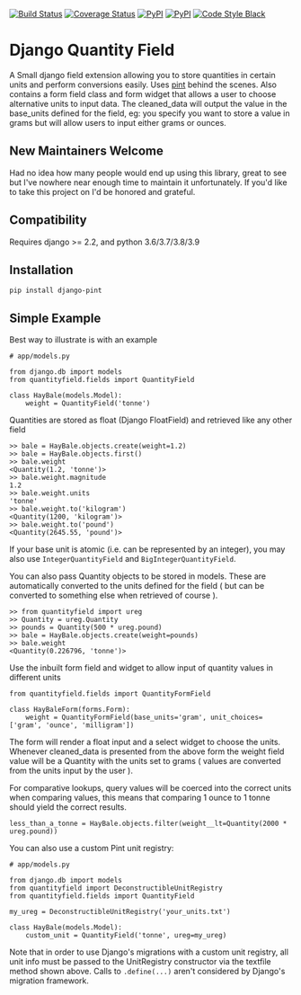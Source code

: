 
[![Build Status](https://travis-ci.org/bharling/django-pint.svg?branch=master)](https://travis-ci.org/bharling/django-pint)
[![Coverage Status](https://coveralls.io/repos/github/bharling/django-pint/badge.svg?branch=master)](https://coveralls.io/github/bharling/django-pint?branch=master)
[![PyPI](https://img.shields.io/pypi/dm/django-pint.svg?maxAge=2592000?style=plastic)]()
[![PyPI](https://img.shields.io/pypi/v/django-ping.svg?maxAge=2592000?style=plastic)]()
[![Code Style Black](https://img.shields.io/badge/code%20style-black-000000.svg)](https://github.com/psf/black)

Django Quantity Field
================

A Small django field extension allowing you to store quantities in certain units and perform conversions easily. Uses [pint](https://github.com/hgrecco/pint) behind the scenes. Also contains a form field class and form widget that allows a user to choose alternative units to input data. The cleaned_data will output the value in the base_units defined for the field, eg: you specify you want to store a value in grams but will allow users to input either grams or ounces.

New Maintainers Welcome
-----------------------

Had no idea how many people would end up using this library, great to see but I've nowhere near enough time to maintain it unfortunately. If you'd like to take this project on I'd be honored and grateful.

Compatibility
-------------

Requires django >= 2.2, and python 3.6/3.7/3.8/3.9

Installation
------------

    pip install django-pint


Simple Example
-----------------------
Best way to illustrate is with an example

    # app/models.py
    
    from django.db import models
    from quantityfield.fields import QuantityField
    
    class HayBale(models.Model):
	    weight = QuantityField('tonne')

Quantities are stored as float (Django FloatField) and retrieved like any other field

    >> bale = HayBale.objects.create(weight=1.2)
    >> bale = HayBale.objects.first()
	>> bale.weight
	<Quantity(1.2, 'tonne')>
	>> bale.weight.magnitude
	1.2
	>> bale.weight.units
	'tonne'
	>> bale.weight.to('kilogram')
	<Quantity(1200, 'kilogram')>
	>> bale.weight.to('pound')
	<Quantity(2645.55, 'pound')>

If your base unit is atomic (i.e. can be represented by an integer), you may also use `IntegerQuantityField` and `BigIntegerQuantityField`.

You can also pass Quantity objects to be stored in models. These are automatically converted to the units defined for the field ( but can be converted to something else when retrieved of course ).

    >> from quantityfield import ureg
    >> Quantity = ureg.Quantity
    >> pounds = Quantity(500 * ureg.pound)
    >> bale = HayBale.objects.create(weight=pounds)
    >> bale.weight
    <Quantity(0.226796, 'tonne')>

Use the inbuilt form field and widget to allow input of quantity values in different units

    from quantityfield.fields import QuantityFormField

    class HayBaleForm(forms.Form):
        weight = QuantityFormField(base_units='gram', unit_choices=['gram', 'ounce', 'milligram'])

The form will render a float input and a select widget to choose the units. Whenever cleaned_data is presented from the above form the weight field value will be a Quantity with the units set to grams ( values are converted from the units input by the user ).

For comparative lookups, query values will be coerced into the correct units when comparing values, this means that comparing 1 ounce to 1 tonne should yield the correct results.

    less_than_a_tonne = HayBale.objects.filter(weight__lt=Quantity(2000 * ureg.pound))

You can also use a custom Pint unit registry:

    # app/models.py
    
    from django.db import models
    from quantityfield import DeconstructibleUnitRegistry
    from quantityfield.fields import QuantityField

    my_ureg = DeconstructibleUnitRegistry('your_units.txt')
    
    class HayBale(models.Model):
        custom_unit = QuantityField('tonne', ureg=my_ureg)

Note that in order to use Django's migrations with a custom unit registry, all unit info must be passed to the UnitRegistry constructor via the textfile method shown above. Calls to `.define(...)` aren't considered by Django's migration framework.

